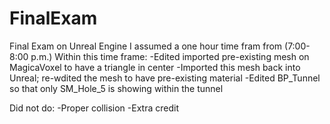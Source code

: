 # FinalExam
Final Exam on Unreal Engine
																																			I assumed a one hour time fram from (7:00-8:00 p.m.)
	Within this time frame:
-Edited imported pre-existing mesh on MagicaVoxel to have a triangle in center
-Imported this mesh back into Unreal; re-wdited the mesh to have pre-existing material
-Edited BP_Tunnel so that only SM_Hole_5 is showing within the tunnel

Did not do:
-Proper collision
-Extra credit
